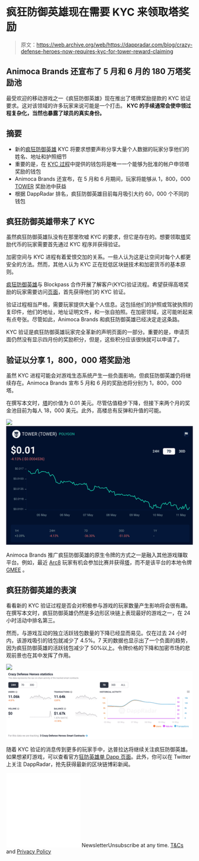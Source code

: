 # 疯狂防御英雄现在需要 KYC 来领取塔奖励

> 原文：<https://web.archive.org/web/https://dappradar.com/blog/crazy-defense-heroes-now-requires-kyc-for-tower-reward-claiming>

## Animoca Brands 还宣布了 5 月和 6 月的 180 万塔奖励池

最受欢迎的移动游戏之一《疯狂防御英雄》现在推出了塔牌奖励提款的 KYC 验证要求。这对该领域的许多玩家来说可能是一个打击。 **KYC 的手续通常会使申领过程复杂化，当然也暴露了球员的真实身份。**

## 摘要

*   新的[疯狂防御英雄](https://web.archive.org/web/20221128044910/https://dappradar.com/polygon/games/crazy-defense-heroes) KYC 将要求想要声称分享大量个人数据的玩家分享他们的姓名、地址和护照细节
*   重要的是，在 [KYC 过程](https://web.archive.org/web/20221128044910/https://dappradar.com/blog/crazy-defense-heroes-now-requires-kyc-for-tower-reward-claiming/#selfie)中提供的钱包将是唯一一个能够为批准的帐户申领塔奖励的钱包
*   Animoca Brands 还宣布，在 5 月和 6 月期间，玩家将能够从 1，800，000 [TOWER](https://web.archive.org/web/20221128044910/https://dappradar.com/hub/token/polygon/from=0x2bc07124d8dac638e290f401046ad584546bc47b) 奖励池中获益
*   根据 DappRadar 排名，疯狂防御英雄目前每月吸引大约 60，000 个不同的钱包

## 疯狂防御英雄带来了 KYC

虽然疯狂防御英雄队没有在那里吹嘘 KYC 的要求，但它是存在的。想要领取[塔](https://web.archive.org/web/20221128044910/https://dappradar.com/hub/token/polygon/from=0x2bc07124d8dac638e290f401046ad584546bc47b)奖励代币的玩家需要首先通过 KYC 程序并获得验证。

加密空间与 KYC 进程有着爱恨交加的关系。一些人认为这是让空间对每个人都更安全的方法。然而，其他人认为 KYC 正在贬低区块链技术和加密货币的基本原则。

[疯狂防御英雄](https://web.archive.org/web/20221128044910/https://dappradar.com/polygon/games/crazy-defense-heroes)与 Blockpass 合作开展了解客户(KYC)验证流程。希望获得高塔奖励的玩家需要访问[页面](https://web.archive.org/web/20221128044910/https://verify-with.blockpass.org/?clientId=crazy_defense_heroes_and_tower_ecosystem_e4262)，首先获得他们的 KYC 验证。

验证过程相当严格，需要玩家提供大量个人信息。这包括他们的护照或驾驶执照的复印件，他们的地址，地址证明文件，和一张自拍照。在加密领域，这可能听起来有点夸张。尽管如此，Animoca Brands 和疯狂防御英雄已经决定走这条路。

KYC 验证是疯狂防御英雄玩家完全革新的声明页面的一部分。重要的是，申请页面仍然没有显示四月份的奖励积分，但是，这些积分应该很快就可以申请了。

## 验证以分享 1，800，000 塔奖励池

虽然 KYC 进程可能会对游戏生态系统产生一些负面影响，但疯狂防御英雄仍将继续存在。Animoca Brands 宣布 5 月和 6 月的奖励池将分别为 1，800，000 塔。

在撰写本文时，[塔](https://web.archive.org/web/20221128044910/https://dappradar.com/hub/token/polygon/from=0x2bc07124d8dac638e290f401046ad584546bc47b)的价值为 0.01 美元。尽管估值稳步下降，但接下来两个月的奖金池目前为每人 18，000 美元。此外，高楼总有反弹和升值的可能。

![](img/dea6d3b517852c6e7e4b577652436d46.png)![](img/c0189b561cb94c6d8fdde30f30ceff0f.png)

Animoca Brands 推广疯狂防御英雄的原生令牌的方式之一是融入其他游戏赚取平台。例如，最近 [Arc8](https://web.archive.org/web/20221128044910/https://dappradar.com/polygon/games/arc8-by-gamee-1) 玩家有机会参加比赛并获得[塔](https://web.archive.org/web/20221128044910/https://dappradar.com/hub/token/polygon/from=0x2bc07124d8dac638e290f401046ad584546bc47b)，而不是该平台的本地令牌 [GMEE](https://web.archive.org/web/20221128044910/https://dappradar.com/hub/token/polygon/GMEE?from=0xcf32822ff397ef82425153a9dcb726e5ff61dca7&selectedWallet=portfolio) 。

## 疯狂防御英雄的表演

看看新的 KYC 验证过程是否会对积极参与游戏的玩家数量产生影响将会很有趣。在撰写本文时，疯狂防御英雄仍然是多边形区块链上表现最好的游戏之一，在 24 小时活动中排名第三。

然而，与游戏互动的独立活跃钱包数量的下降已经显而易见。仅在过去 24 小时内，该游戏吸引的钱包就减少了 4.5%。7 天的数据也显示出了一个负面的趋势，因为疯狂防御英雄的活跃钱包减少了 50%以上。令牌价格的下降和加密市场的悲观前景也在其中发挥了作用。

![](img/04b2ee83976e0b41ea851ed8dfbde3f4.png)![](img/33f83b0e9a74d96f28a8fd6f30a390df.png)

随着 KYC 验证的消息传到更多的玩家手中，达普拉达将继续关注疯狂防御英雄。如果想紧盯游戏，可以查看官方[狂防英雄单 Dapp 页面](https://web.archive.org/web/20221128044910/https://dappradar.com/polygon/games/crazy-defense-heroes)。此外，你可以在 Twitter 上关注 DappRadar，抢先获得最新的区块链博彩新闻。

![](img/6d5a4a2d609c56e1a5771717e54ba759.png) NewsletterUnsubscribe at any time. [T&Cs](https://web.archive.org/web/20221128044910/https://dappradar.com/terms) and [Privacy Policy](https://web.archive.org/web/20221128044910/https://dappradar.com/privacy-policy)